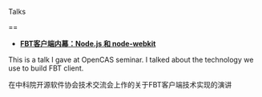 Talks

==


* [**FBT客户端内幕：Node.js 和 node-webkit**](http://www.laike9m.com/talks/node-and-nw.pdf)  

This is a talk I gave at OpenCAS seminar. I talked about the technology we use to build FBT client.   

在中科院开源软件协会技术交流会上作的关于FBT客户端技术实现的演讲